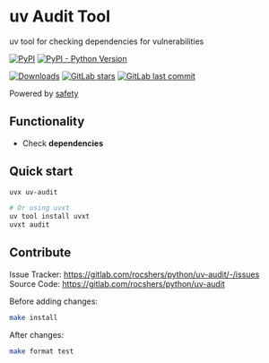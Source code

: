 # uv Audit Tool

uv tool for checking dependencies for vulnerabilities

[![PyPI](https://img.shields.io/pypi/v/uv-audit)](https://pypi.org/project/uv-audit/)
[![PyPI - Python Version](https://img.shields.io/pypi/pyversions/uv-audit)](https://pypi.org/project/uv-audit/)

[![Downloads](https://static.pepy.tech/badge/uv-audit)](https://pepy.tech/project/uv-audit)
[![GitLab stars](https://img.shields.io/gitlab/stars/rocshers/python/uv-audit)](https://gitlab.com/rocshers/python/uv-audit)
[![GitLab last commit](https://img.shields.io/gitlab/last-commit/rocshers/python/uv-audit)](https://gitlab.com/rocshers/python/uv-audit)

Powered by [safety](https://safetycli.com)

## Functionality

- Check **dependencies**

## Quick start

```bash
uvx uv-audit

# Or using uvxt
uv tool install uvxt
uvxt audit
```

## Contribute

Issue Tracker: <https://gitlab.com/rocshers/python/uv-audit/-/issues>  
Source Code: <https://gitlab.com/rocshers/python/uv-audit>

Before adding changes:

```bash
make install
```

After changes:

```bash
make format test
```
